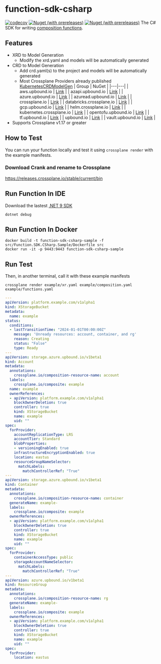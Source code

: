 # function-sdk-csharp
[![codecov](https://codecov.io/gh/IvanJosipovic/function-sdk-csharp/graph/badge.svg?token=Xzi1otVyUo)](https://codecov.io/gh/IvanJosipovic/function-sdk-csharp)
[![Nuget (with prereleases)](https://img.shields.io/nuget/vpre/Function.SDK.CSharp.svg?style=flat-square)](https://www.nuget.org/packages?q=Function.SDK.CSharp)
[![Nuget (with prereleases)](https://img.shields.io/nuget/dt/Function.SDK.CSharp.svg?style=flat-square)](https://www.nuget.org/packages?q=Function.SDK.CSharp)
The C# SDK for writing [composition functions](https://docs.crossplane.io/latest/composition/compositions/).

## Features
- XRD to Model Generation
  - Modify the xrd.yaml and models will be automatically generated
- CRD to Model Generation
  - Add crd.yaml(s) to the project and models will be automatically generated
  - Most Crossplane Providers already published [KubernetesCRDModelGen](https://github.com/IvanJosipovic/KubernetesCRDModelGen?tab=readme-ov-file#published-packages)
    | Group | NuGet |
    |---|---|
    | aws.upbound.io | [Link](https://www.nuget.org/packages/KubernetesCRDModelGen.Models.aws.upbound.io/) |
    | azapi.upbound.io | [Link](https://www.nuget.org/packages/KubernetesCRDModelGen.Models.azapi.upbound.io/) |
    | azure.upbound.io | [Link](https://www.nuget.org/packages/KubernetesCRDModelGen.Models.azure.upbound.io/) |
    | azuread.upbound.io | [Link](https://www.nuget.org/packages/KubernetesCRDModelGen.Models.azuread.upbound.io/) |
    | crossplane.io | [Link](https://www.nuget.org/packages/KubernetesCRDModelGen.Models.crossplane.io/) |
    | databricks.crossplane.io | [Link](https://www.nuget.org/packages/KubernetesCRDModelGen.Models.databricks.crossplane.io/) |
    | gcp.upbound.io | [Link](https://www.nuget.org/packages/KubernetesCRDModelGen.Models.gcp.upbound.io/) |
    | helm.crossplane.io | [Link](https://www.nuget.org/packages/KubernetesCRDModelGen.Models.helm.crossplane.io/) |
    | kubernetes.crossplane.io | [Link](https://www.nuget.org/packages/KubernetesCRDModelGen.Models.kubernetes.crossplane.io/) |
    | opentofu.upbound.io | [Link](https://www.nuget.org/packages/KubernetesCRDModelGen.Models.opentofu.upbound.io/) |
    | tf.upbound.io | [Link](https://www.nuget.org/packages/KubernetesCRDModelGen.Models.tf.upbound.io/) |
    | upbound.io | [Link](https://www.nuget.org/packages/KubernetesCRDModelGen.Models.upbound.io/) |
    | vault.upbound.io | [Link](https://www.nuget.org/packages/KubernetesCRDModelGen.Models.vault.upbound.io/) |
- Supports Crossplane v1.17 or greater

## How to Test

You can run your function locally and test it using `crossplane render`
with the example manifests.

### Download Crank and rename to Crossplane
https://releases.crossplane.io/stable/current/bin

## Run Function In IDE
Download the lastest [.NET 9 SDK](https://dotnet.microsoft.com/en-us/download/dotnet/9.0)
```shell
dotnet debug
```

## Run Function In Docker
```shell
docker build -t function-sdk-csharp-sample -f src/Function.SDK.CSharp.Sample/Dockerfile src
docker run -it -p 9443:9443 function-sdk-csharp-sample
```

## Run Test
Then, in another terminal, call it with these example manifests
```
crossplane render example/xr.yaml example/composition.yaml example/functions.yaml
```

```yaml
---
apiVersion: platform.example.com/v1alpha1
kind: XStorageBucket
metadata:
  name: example
status:
  conditions:
  - lastTransitionTime: "2024-01-01T00:00:00Z"
    message: 'Unready resources: account, container, and rg'
    reason: Creating
    status: "False"
    type: Ready
---
apiVersion: storage.azure.upbound.io/v1beta1
kind: Account
metadata:
  annotations:
    crossplane.io/composition-resource-name: account
  labels:
    crossplane.io/composite: example
  name: example
  ownerReferences:
  - apiVersion: platform.example.com/v1alpha1
    blockOwnerDeletion: true
    controller: true
    kind: XStorageBucket
    name: example
    uid: ""
spec:
  forProvider:
    accountReplicationType: LRS
    accountTier: Standard
    blobProperties:
    - versioningEnabled: true
    infrastructureEncryptionEnabled: true
    location: eastus
    resourceGroupNameSelector:
      matchLabels:
        matchControllerRef: "True"
---
apiVersion: storage.azure.upbound.io/v1beta1
kind: Container
metadata:
  annotations:
    crossplane.io/composition-resource-name: container
  generateName: example-
  labels:
    crossplane.io/composite: example
  ownerReferences:
  - apiVersion: platform.example.com/v1alpha1
    blockOwnerDeletion: true
    controller: true
    kind: XStorageBucket
    name: example
    uid: ""
spec:
  forProvider:
    containerAccessType: public
    storageAccountNameSelector:
      matchLabels:
        matchControllerRef: "True"
---
apiVersion: azure.upbound.io/v1beta1
kind: ResourceGroup
metadata:
  annotations:
    crossplane.io/composition-resource-name: rg
  generateName: example-
  labels:
    crossplane.io/composite: example
  ownerReferences:
  - apiVersion: platform.example.com/v1alpha1
    blockOwnerDeletion: true
    controller: true
    kind: XStorageBucket
    name: example
    uid: ""
spec:
  forProvider:
    location: eastus
```
